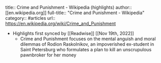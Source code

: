 title:: Crime and Punishment - Wikipedia (highlights)
author:: [[en.wikipedia.org]]
full-title:: "Crime and Punishment - Wikipedia"
category:: #articles
url:: https://en.wikipedia.org/wiki/Crime_and_Punishment

- Highlights first synced by [[Readwise]] [[Nov 19th, 2022]]
	- Crime and Punishment focuses on the mental anguish and moral dilemmas of Rodion Raskolnikov, an impoverished ex-student in Saint Petersburg who formulates a plan to kill an unscrupulous pawnbroker for her money